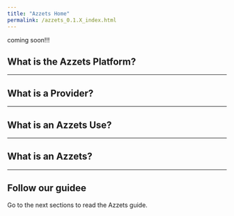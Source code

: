 ```yaml
---
title: "Azzets Home"
permalink: /azzets_0.1.X_index.html
---
```

coming soon!!!
## What is the Azzets Platform?  


* * *
## What is a Provider?  

* * *
## What is an Azzets Use?  

* * *
## What is an Azzets?  

* * *

## Follow our guidee

Go to the next sections to read the Azzets guide.

